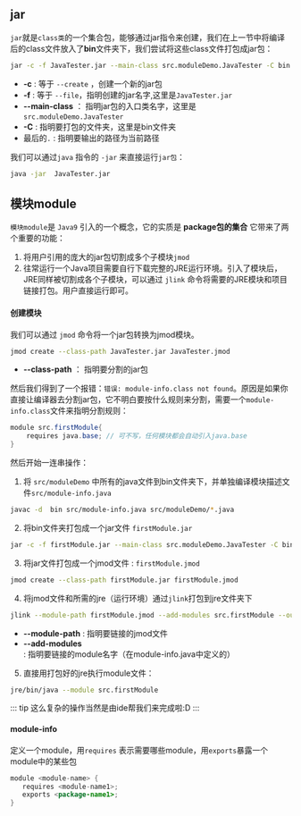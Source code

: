 ## jar

`jar`就是`class类`的一个集合包，能够通过jar指令来创建，我们在上一节中将编译后的class文件放入了**bin**文件夹下，我们尝试将这些class文件打包成jar包：

```bash
jar -c -f JavaTester.jar --main-class src.moduleDemo.JavaTester -C bin .
```

-   **-c** : 等于 `--create` ，创建一个新的jar包
-   **-f** : 等于 `--file`，指明创建的jar名字,这里是`JavaTester.jar`
-   **--main-class** ： 指明jar包的入口类名字，这里是`src.moduleDemo.JavaTester`
-   **-C** : 指明要打包的文件夹，这里是bin文件夹
-   最后的`.` : 指明要输出的路径为当前路径

我们可以通过`java` 指令的 `-jar` 来直接运行`jar包`：

```bash
java -jar  JavaTester.jar
```

## 模块module

`模块module`是 `Java9` 引入的一个概念，它的实质是 **package包的集合** 它带来了两个重要的功能：
1.  将用户引用的庞大的jar包切割成多个子模块`jmod`
2.  往常运行一个Java项目需要自行下载完整的JRE运行环境。引入了模块后，JRE同样被切割成各个子模块，可以通过 `jlink` 命令将需要的JRE模块和项目链接打包。用户直接运行即可。

#### 创建模块

我们可以通过 `jmod` 命令将一个jar包转换为jmod模块。

```bash
jmod create --class-path JavaTester.jar JavaTester.jmod
```

-   **--class-path** ： 指明要分割的jar包

然后我们得到了一个报错：`错误: module-info.class not found`。原因是如果你直接让编译器去分割jar包，它不明白要按什么规则来分割，需要一个`module-info.class`文件来指明分割规则：

```java
module src.firstModule{
    requires java.base; // 可不写，任何模块都会自动引入java.base    
}
```

然后开始一连串操作：

1.  将 `src/moduleDemo` 中所有的java文件到bin文件夹下，并单独编译模块描述文件`src/module-info.java`

```bash
javac -d  bin src/module-info.java src/moduleDemo/*.java
```

2.  将bin文件夹打包成一个jar文件 `firstModule.jar`

```bash
jar -c -f firstModule.jar --main-class src.moduleDemo.JavaTester -C bin .
```

3.  将jar文件打包成一个jmod文件 : `firstModule.jmod`

```bash
jmod create --class-path firstModule.jar firstModule.jmod
```

4.  将jmod文件和所需的jre（运行环境）通过`jlink`打包到jre文件夹下

```bash
jlink --module-path firstModule.jmod --add-modules src.firstModule --output jre/
```

-   **--module-path** : 指明要链接的jmod文件
-   **--add-modules** : 指明要链接的module名字（在module-info.java中定义的）

5.  直接用打包好的jre执行module文件：

```bash
jre/bin/java --module src.firstModule        
```

::: tip
这么复杂的操作当然是由ide帮我们来完成啦:D
:::

#### module-info

定义一个module，用`requires` 表示需要哪些module，用`exports`暴露一个module中的某些包

```java
module <module-name> {
   requires <module-name1>;
   exports <package-name1>;
}
```
